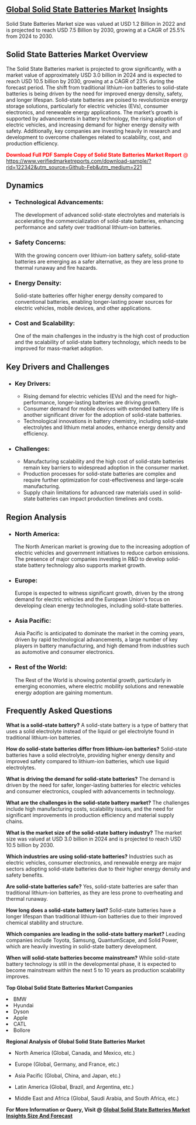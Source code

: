 <h2><a href="https://www.verifiedmarketreports.com/download-sample/?rid=122342&amp;utm_source=Github&amp;utm_medium=221" target="_blank">Global Solid State Batteries Market</a> Insights</h2><p>Solid State Batteries Market size was valued at USD 1.2 Billion in 2022 and is projected to reach USD 7.5 Billion by 2030, growing at a CAGR of 25.5% from 2024 to 2030.</p><p> <h2>Solid State Batteries Market Overview</h2> <p>The Solid State Batteries market is projected to grow significantly, with a market value of approximately USD 3.0 billion in 2024 and is expected to reach USD 10.5 billion by 2030, growing at a CAGR of 23% during the forecast period. The shift from traditional lithium-ion batteries to solid-state batteries is being driven by the need for improved energy density, safety, and longer lifespan. Solid-state batteries are poised to revolutionize energy storage solutions, particularly for electric vehicles (EVs), consumer electronics, and renewable energy applications. The market’s growth is supported by advancements in battery technology, the rising adoption of electric vehicles, and increasing demand for higher energy density with safety. Additionally, key companies are investing heavily in research and development to overcome challenges related to scalability, cost, and production efficiency.</p> <p><p><span class=""><span style="color: #ff0000;"><strong>Download Full PDF Sample Copy of Solid State Batteries Market Report</strong> @ </span><a href="https://www.verifiedmarketreports.com/download-sample/?rid=122342&amp;utm_source=Github-Feb&amp;utm_medium=221" target="_blank">https://www.verifiedmarketreports.com/download-sample/?rid=122342&amp;utm_source=Github-Feb&amp;utm_medium=221</a></span></p></p> <h2>Dynamics</h2> <ul> <li><h3>Technological Advancements:</h3> The development of advanced solid-state electrolytes and materials is accelerating the commercialization of solid-state batteries, enhancing performance and safety over traditional lithium-ion batteries.</li> <li><h3>Safety Concerns:</h3> With the growing concern over lithium-ion battery safety, solid-state batteries are emerging as a safer alternative, as they are less prone to thermal runaway and fire hazards.</li> <li><h3>Energy Density:</h3> Solid-state batteries offer higher energy density compared to conventional batteries, enabling longer-lasting power sources for electric vehicles, mobile devices, and other applications.</li> <li><h3>Cost and Scalability:</h3> One of the main challenges in the industry is the high cost of production and the scalability of solid-state battery technology, which needs to be improved for mass-market adoption.</li> </ul> <h2>Key Drivers and Challenges</h2> <ul> <li><h3>Key Drivers:</h3> <ul> <li>Rising demand for electric vehicles (EVs) and the need for high-performance, longer-lasting batteries are driving growth.</li> <li>Consumer demand for mobile devices with extended battery life is another significant driver for the adoption of solid-state batteries.</li> <li>Technological innovations in battery chemistry, including solid-state electrolytes and lithium metal anodes, enhance energy density and efficiency.</li> </ul> </li> <li><h3>Challenges:</h3> <ul> <li>Manufacturing scalability and the high cost of solid-state batteries remain key barriers to widespread adoption in the consumer market.</li> <li>Production processes for solid-state batteries are complex and require further optimization for cost-effectiveness and large-scale manufacturing.</li> <li>Supply chain limitations for advanced raw materials used in solid-state batteries can impact production timelines and costs.</li> </ul> </li> </ul> <h2>Region Analysis</h2> <ul> <li><h3>North America:</h3> The North American market is growing due to the increasing adoption of electric vehicles and government initiatives to reduce carbon emissions. The presence of major companies investing in R&D to develop solid-state battery technology also supports market growth.</li> <li><h3>Europe:</h3> Europe is expected to witness significant growth, driven by the strong demand for electric vehicles and the European Union's focus on developing clean energy technologies, including solid-state batteries.</li> <li><h3>Asia Pacific:</h3> Asia Pacific is anticipated to dominate the market in the coming years, driven by rapid technological advancements, a large number of key players in battery manufacturing, and high demand from industries such as automotive and consumer electronics.</li> <li><h3>Rest of the World:</h3> The Rest of the World is showing potential growth, particularly in emerging economies, where electric mobility solutions and renewable energy adoption are gaining momentum.</li> </ul> <h2>Frequently Asked Questions</h2> <p><strong>What is a solid-state battery?</strong> A solid-state battery is a type of battery that uses a solid electrolyte instead of the liquid or gel electrolyte found in traditional lithium-ion batteries.</p> <p><strong>How do solid-state batteries differ from lithium-ion batteries?</strong> Solid-state batteries have a solid electrolyte, providing higher energy density and improved safety compared to lithium-ion batteries, which use liquid electrolytes.</p> <p><strong>What is driving the demand for solid-state batteries?</strong> The demand is driven by the need for safer, longer-lasting batteries for electric vehicles and consumer electronics, coupled with advancements in technology.</p> <p><strong>What are the challenges in the solid-state battery market?</strong> The challenges include high manufacturing costs, scalability issues, and the need for significant improvements in production efficiency and material supply chains.</p> <p><strong>What is the market size of the solid-state battery industry?</strong> The market size was valued at USD 3.0 billion in 2024 and is projected to reach USD 10.5 billion by 2030.</p> <p><strong>Which industries are using solid-state batteries?</strong> Industries such as electric vehicles, consumer electronics, and renewable energy are major sectors adopting solid-state batteries due to their higher energy density and safety benefits.</p> <p><strong>Are solid-state batteries safe?</strong> Yes, solid-state batteries are safer than traditional lithium-ion batteries, as they are less prone to overheating and thermal runaway.</p> <p><strong>How long does a solid-state battery last?</strong> Solid-state batteries have a longer lifespan than traditional lithium-ion batteries due to their improved chemical stability and structure.</p> <p><strong>Which companies are leading in the solid-state battery market?</strong> Leading companies include Toyota, Samsung, QuantumScape, and Solid Power, which are heavily investing in solid-state battery development.</p> <p><strong>When will solid-state batteries become mainstream?</strong> While solid-state battery technology is still in the developmental phase, it is expected to become mainstream within the next 5 to 10 years as production scalability improves.</p> </p><p><strong>Top Global Solid State Batteries Market Companies</strong></p><div data-test-id=""><p><li>BMW</li><li> Hyundai</li><li> Dyson</li><li> Apple</li><li> CATL</li><li> Bollore</li></p><div><strong>Regional Analysis of&nbsp;Global Solid State Batteries Market</strong></div><ul><li dir="ltr"><p dir="ltr">North America&nbsp;(Global, Canada, and Mexico, etc.)</p></li><li dir="ltr"><p dir="ltr">Europe (Global, Germany, and France, etc.)</p></li><li dir="ltr"><p dir="ltr">Asia Pacific&nbsp;(Global, China, and Japan, etc.)</p></li><li dir="ltr"><p dir="ltr">Latin America&nbsp;(Global, Brazil, and Argentina, etc.)</p></li><li dir="ltr">Middle East and Africa&nbsp;(Global, Saudi Arabia, and South Africa, etc.)</li></ul><p><strong>For More Information or Query, Visit @&nbsp;</strong><strong><a href="https://www.verifiedmarketreports.com/product/global-solid-state-batteries-market-report-2019-competitive-landscape-trends-and-opportunities/?utm_source=Github&amp;utm_medium=221" target="_blank">Global Solid State Batteries Market Insights Size And Forecast</a></strong></p></div>
